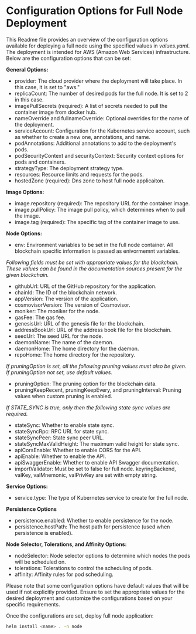 # Configuration Options for Full Node Deployment

This Readme file provides an overview of the configuration options available for deploying a full node using the specified values in *values.yaml*. The deployment is intended for AWS (Amazon Web Services) infrastructure. Below are the configuration options that can be set:

**General Options:**
- provider: The cloud provider where the deployment will take place. In this case, it is set to "aws."
- replicaCount: The number of desired pods for the full node. It is set to 2 in this case.
- imagePullSecrets (required): A list of secrets needed to pull the container image from docker hub.
- nameOverride and fullnameOverride: Optional overrides for the name of the deployment.
- serviceAccount: Configuration for the Kubernetes service account, such as whether to create a new one, annotations, and name.
- podAnnotations: Additional annotations to add to the deployment's pods.
- podSecurityContext and securityContext: Security context options for pods and containers.
- strategyType: The deployment strategy type.
- resources: Resource limits and requests for the pods.
- hostedZone (required): Dns zone to host full node applicaiton.

**Image Options:**
- image.repository (required): The repository URL for the container image.
- image.pullPolicy: The image pull policy, which determines when to pull the image.
- image.tag (required): The specific tag of the container image to use.

**Node Options:**
- env: Environment variables to be set in the full node container. All blockchain specific information is passed as enivormemnt variables.

*Following fields must be set with appropriate values for the blockchain. These values can be found in the documentation sources present for the given blockchain.*
- githubUrl: URL of the GitHub repository for the application.
- chainId: The ID of the blockchain network.
- appVersion: The version of the application.
- cosmovisorVersion: The version of Cosmovisor.
- moniker: The moniker for the node.
- gasFee: The gas fee.
- genesisUrl: URL of the genesis file for the blockchain.
- addressBookUrl: URL of the address book file for the blockchain.
- seedUrl: The seed URL for the node.
- daemonName: The name of the daemon.
- daemonHome: The home directory for the daemon.
- repoHome: The home directory for the repository.
  
*If pruningOption is set, all the following pruning values must also be given. If pruningOption not set, use default values.*

- pruningOption: The pruning option for the blockchain data.
- pruningKeepRecent, pruningKeepEvery, and pruningInterval: Pruning values when custom pruning is enabled.

*If STATE_SYNC is true, only then the following state sync values are required.*

- stateSync: Whether to enable state sync.
- stateSyncRpc: RPC URL for state sync.
- stateSyncPeer: State sync peer URL.
- stateSyncMaxValidHeight: The maximum valid height for state sync.
- apiCorsEnable: Whether to enable CORS for the API.
- apiEnable: Whether to enable the API.
- apiSwaggerEnable: Whether to enable API Swagger documentation.
- importValidator: Must be set to false for full node. keyringBackend, valKey, valMnemonic, valPrivKey are set with empty string.

**Service Options:**
- service.type: The type of Kubernetes service to create for the full node.

**Persistence Options**
- persistence.enabled: Whether to enable persistence for the node.
- persistence.hostPath: The host path for persistence (used when persistence is enabled).

**Node Selector, Tolerations, and Affinity Options:**
- nodeSelector: Node selector options to determine which nodes the pods will be scheduled on.
- tolerations: Tolerations to control the scheduling of pods.
- affinity: Affinity rules for pod scheduling.

Please note that some configuration options have default values that will be used if not explicitly provided.
Ensure to set the appropriate values for the desired deployment and customize the configurations based on your specific requirements.

Once the configurations are set, deploy full node application:

```bash
helm install <name> . -n node
```
